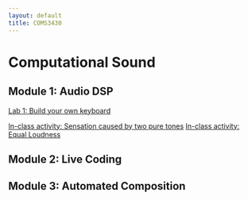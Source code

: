 ```yaml
---
layout: default
title: COMS3430
---
```

 
#  Computational Sound

## Module 1: Audio DSP

[Lab 1: Build your own keyboard](/Lab1.md)

[In-class activity: Sensation caused by two pure tones](./beatingDemo)
[In-class activity: Equal Loudness](./equalLoudness)

## Module 2: Live Coding

## Module 3: Automated Composition


